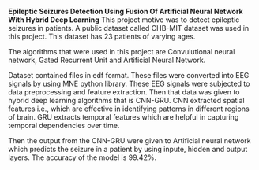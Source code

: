 **Epileptic Seizures Detection Using Fusion Of Artificial Neural Network With Hybrid Deep Learning**
This project motive was to detect epileptic seizures in patients. A public dataset called CHB-MIT dataset was used in this project. This dataset has 23 patients of varying ages.

The algorithms that were used in this project are Convulutional neural network, Gated Recurrent Unit and Artificial Neural Network.

Dataset contained files in edf format. These files were converted into EEG signals by using MNE python library. These EEG signals were subjected to data preprocessing and feature extraction. Then that data was given to hybrid deep learning algorithms that is CNN-GRU.
CNN extracted spatial features i.e., which are effective in identifying patterns in different regions of brain. GRU extracts temporal features which are helpful in capturing temporal dependencies over time.

Then the output from the CNN-GRU were given to Artificial neural network which predicts the seizure in a patient by using inpute, hidden and output layers. The accuracy of the model is 99.42%.
